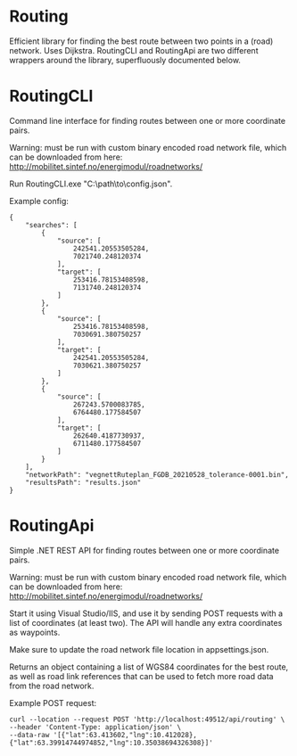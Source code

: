 # Routing

Efficient library for finding the best route between two points in a (road) network. Uses Dijkstra. RoutingCLI and RoutingApi are two different wrappers around the library, superfluously documented below.

# RoutingCLI

Command line interface for finding routes between one or more coordinate pairs.

Warning: must be run with custom binary encoded road network file, which can be downloaded from here: http://mobilitet.sintef.no/energimodul/roadnetworks/

Run RoutingCLI.exe "C:\path\to\config.json".

Example config:

    {
	    "searches": [
            {
                "source": [
                    242541.20553505284,
                    7021740.248120374
                ],
                "target": [
                    253416.78153408598,
                    7131740.248120374
                ]
            },
            {
                "source": [
                    253416.78153408598,
                    7030691.380750257
                ],
                "target": [
                    242541.20553505284,
                    7030621.380750257
                ]
            },
            {
                "source": [
                    267243.5700083785,
                    6764480.177584507
                ],
                "target": [
                    262640.4187730937,
                    6711480.177584507
                ]
            }
        ],
	    "networkPath": "vegnettRuteplan_FGDB_20210528_tolerance-0001.bin",
	    "resultsPath": "results.json"
    }


# RoutingApi

Simple .NET REST API for finding routes between one or more coordinate pairs.

Warning: must be run with custom binary encoded road network file, which can be downloaded from here: http://mobilitet.sintef.no/energimodul/roadnetworks/

Start it using Visual Studio/IIS, and use it by sending POST requests with a list of coordinates (at least two). The API will handle any extra coordinates as waypoints.

Make sure to update the road network file location in appsettings.json.

Returns an object containing a list of WGS84 coordinates for the best route, as well as road link references that can be used to fetch more road data from the road network.

Example POST request:

    curl --location --request POST 'http://localhost:49512/api/routing' \
    --header 'Content-Type: application/json' \
    --data-raw '[{"lat":63.413602,"lng":10.412028},{"lat":63.39914744974852,"lng":10.35038694326308}]'
